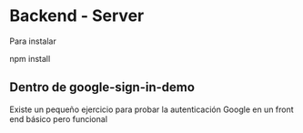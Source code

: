 # Backend - Server

Para instalar

npm install

## Dentro de google-sign-in-demo

Existe un pequeño ejercicio para probar la autenticación Google en un front end básico pero funcional